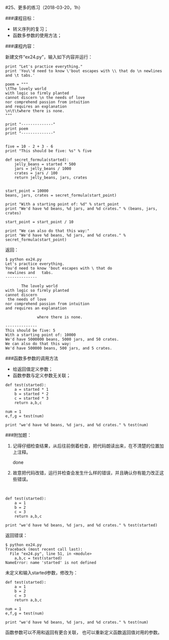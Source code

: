 #25、更多的练习（2018-03-20，1h）



###课程目标：

* 转义序列的复习；
* 函数多参数的使用方法；



###课程内容：

新建文件“ex24.py”，输入如下内容并运行：

```
print "Let's practice everything."
print 'You\'d need to know \'bout escapes with \\ that do \n newlines and \t tabs.'

poem = """
\tThe lovely world
with logic so firmly planted
cannot discern \n the needs of love
nor comprehend passion from intuition
and requires an explanation
\n\t\twhere there is none.
"""

print "--------------"
print poem
print "--------------"


five = 10 - 2 + 3 - 6
print "This should be five: %s" % five

def secret_formula(started):
    jelly_beans = started * 500
    jars = jelly_beans / 1000
    crates = jars / 100
    return jelly_beans, jars, crates


start_point = 10000
beans, jars, crates = secret_formula(start_point)

print "With a starting point of: %d" % start_point
print "We'd have %d beans, %d jars, and %d crates." % (beans, jars, crates)

start_point = start_point / 10

print "We can also do that this way:"
print "We'd have %d beans, %d jars, and %d crates." % secret_formula(start_point)
```



返回：

```
$ python ex24.py
Let's practice everything.
You'd need to know 'bout escapes with \ that do
 newlines and   tabs.
--------------

       The lovely world
with logic so firmly planted
cannot discern
 the needs of love
nor comprehend passion from intuition
and requires an explanation

              where there is none.

--------------
This should be five: 5
With a starting point of: 10000
We'd have 5000000 beans, 5000 jars, and 50 crates.
We can also do that this way:
We'd have 500000 beans, 500 jars, and 5 crates.
```



###函数多参数的调用方法

* 给返回值定义参数；
* 函数参数与定义参数无关联；

```
def test(started):
	a = started * 1
	b = started * 2
	c = started * 3 
	return a,b,c

num = 1
e,f,g = test(num)

print "we'd have %d beans, %d jars, and %d crates." % test(num)
```



###附加题：

1. 记得仔细检查结果，从后往前倒着检查，把代码朗读出来，在不清楚的位置加上注释。

   done

2. 故意把代码改错，运行并检查会发生什么样的错误，并且确认你有能力改正这些错误。

​      

```
def test(started):
	a = 1
	b = 2
	c = 3 
	return a,b,c

print "we'd have %d beans, %d jars, and %d crates." % test(started)
```

返回错误：

```
$ python ex24.py
Traceback (most recent call last):
  File "ex24.py", line 51, in <module>
    a,b,c = test(started)
NameError: name 'started' is not defined
```



未定义和输入started参数，修改为：

```
def test(started):
	a = 1
	b = 2
	c = 3 
	return a,b,c

num = 1
e,f,g = test(num)

print "we'd have %d beans, %d jars, and %d crates." % test(num)
```



函数参数可以不用和返回有更合关联， 也可以重新定义函数返回值对用的参数。